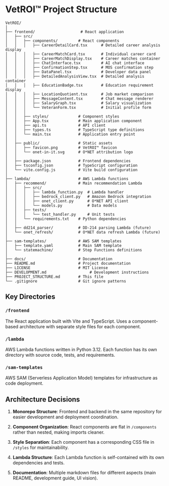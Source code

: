 # VetROI™ Project Structure

```
VetROI/
│
├── frontend/                    # React application
│   ├── src/
│   │   ├── components/         # React components
│   │   │   ├── CareerDetailCard.tsx      # Detailed career analysis display
│   │   │   ├── CareerMatchCard.tsx       # Individual career card
│   │   │   ├── CareerMatchDisplay.tsx    # Career matches container
│   │   │   ├── ChatInterface.tsx         # AI chat interface
│   │   │   ├── ConfirmationStep.tsx      # MOS confirmation step
│   │   │   ├── DataPanel.tsx             # Developer data panel
│   │   │   ├── DetailedAnalysisView.tsx  # Detailed analysis container
│   │   │   ├── EducationBadge.tsx        # Education requirement display
│   │   │   ├── LocationQuotient.tsx      # Job market comparison
│   │   │   ├── MessageContent.tsx        # Chat message renderer
│   │   │   ├── SalaryGraph.tsx           # Salary visualization
│   │   │   └── VeteranForm.tsx           # Initial profile form
│   │   │
│   │   ├── styles/             # Component styles
│   │   ├── App.tsx             # Main application component
│   │   ├── api.ts              # API client
│   │   ├── types.ts            # TypeScript type definitions
│   │   └── main.tsx            # Application entry point
│   │
│   ├── public/                 # Static assets
│   │   ├── favicon.png         # VetROI™ favicon
│   │   └── onet-in-it.svg      # O*NET attribution logo
│   │
│   ├── package.json            # Frontend dependencies
│   ├── tsconfig.json           # TypeScript configuration
│   └── vite.config.js          # Vite build configuration
│
├── lambda/                     # AWS Lambda functions
│   ├── recommend/              # Main recommendation Lambda
│   │   ├── src/
│   │   │   ├── lambda_function.py  # Lambda handler
│   │   │   ├── bedrock_client.py   # Amazon Bedrock integration
│   │   │   ├── onet_client.py      # O*NET API client
│   │   │   └── models.py           # Data models
│   │   ├── tests/
│   │   │   └── test_handler.py     # Unit tests
│   │   └── requirements.txt    # Python dependencies
│   │
│   ├── dd214_parser/           # DD-214 parsing Lambda (future)
│   └── onet_refresh/           # O*NET data refresh Lambda (future)
│
├── sam-templates/              # AWS SAM templates
│   ├── template.yaml           # Main SAM template
│   └── statemachine/           # Step Functions definitions
│
├── docs/                       # Documentation
├── README.md                   # Project documentation
├── LICENSE                     # MIT License
├── DEVELOPMENT.md                   # Development instructions
├── PROJECT_STRUCTURE.md        # This file
└── .gitignore                  # Git ignore patterns
```

## Key Directories

### `/frontend`
The React application built with Vite and TypeScript. Uses a component-based architecture with separate style files for each component.

### `/lambda`
AWS Lambda functions written in Python 3.12. Each function has its own directory with source code, tests, and requirements.

### `/sam-templates`
AWS SAM (Serverless Application Model) templates for infrastructure as code deployment.

## Architecture Decisions

1. **Monorepo Structure**: Frontend and backend in the same repository for easier development and deployment coordination.

2. **Component Organization**: React components are flat in `/components` rather than nested, making imports cleaner.

3. **Style Separation**: Each component has a corresponding CSS file in `/styles` for maintainability.

4. **Lambda Structure**: Each Lambda function is self-contained with its own dependencies and tests.

5. **Documentation**: Multiple markdown files for different aspects (main README, development guide, UI vision).